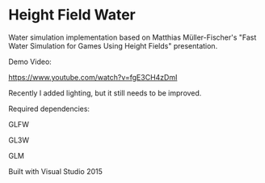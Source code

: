 # Height Field Water

Water simulation implementation based on Matthias Müller-Fischer's "Fast Water Simulation for Games Using Height Fields" presentation.

Demo Video:

https://www.youtube.com/watch?v=fgE3CH4zDmI

Recently I added lighting, but it still needs to be improved.

Required dependencies:

GLFW

GL3W

GLM

Built with Visual Studio 2015

